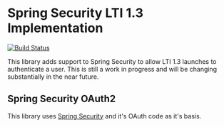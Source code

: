 # Spring Security LTI 1.3 Implementation

[![Build Status](https://travis-ci.com/oxctl/spring-security-lti13.svg?branch=master)](https://travis-ci.com/oxctl/spring-security-lti13)

This library adds support to Spring Security to allow LTI 1.3 launches to authenticate a user. This is still a work in progress and will be changing substantially in the near future.

## Spring Security OAuth2

This library uses [Spring Security](https://spring.io/projects/spring-security) and it's OAuth code as it's basis.
